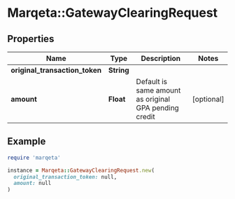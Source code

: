 # Marqeta::GatewayClearingRequest

## Properties

| Name | Type | Description | Notes |
| ---- | ---- | ----------- | ----- |
| **original_transaction_token** | **String** |  |  |
| **amount** | **Float** | Default is same amount as original GPA pending credit | [optional] |

## Example

```ruby
require 'marqeta'

instance = Marqeta::GatewayClearingRequest.new(
  original_transaction_token: null,
  amount: null
)
```

